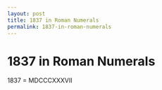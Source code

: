 ```yaml
---
layout: post
title: 1837 in Roman Numerals
permalink: 1837-in-roman-numerals
---
```


# 1837 in Roman Numerals

1837 = MDCCCXXXVII
